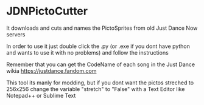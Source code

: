# JDNPictoCutter
It downloads and cuts and names the PictoSprites from old Just Dance Now servers  

In order to use it just double click the .py (or .exe if you dont have python and wants to use it with no problems) and follow the instructions

Remember that you can get the CodeName of each song in the Just Dance wikia https://justdance.fandom.com

This tool its manly for modding, but if you dont want the pictos streched to 256x256 change the variable "stretch" to "False" with a Text Editor like Notepad++ or Sublime Text
